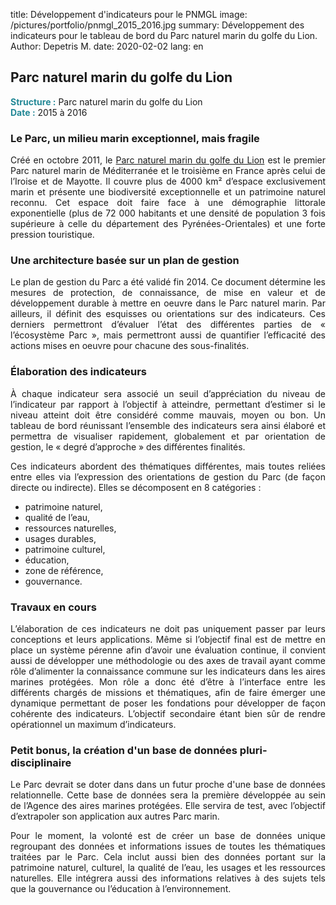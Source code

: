 title: Développement d'indicateurs pour le PNMGL
image: /pictures/portfolio/pnmgl_2015_2016.jpg
summary: Développement des indicateurs pour le tableau de bord du Parc naturel marin du golfe du Lion.
Author: Depetris M.
date: 2020-02-02
lang: en

## Parc naturel marin du golfe du Lion

<font color="#238896"><strong>Structure :</strong></font> Parc naturel marin du golfe du Lion
<br><font color="#238896"><strong>Date :</strong></font> 2015 à 2016

### Le Parc, un milieu marin exceptionnel, mais fragile

<p style="text-align: justify">
Créé en octobre 2011, le <a href="http://www.parc-marin-golfe-lion.fr/" target="_blank">Parc naturel marin du golfe du Lion</a> est le premier Parc naturel marin de Méditerranée et le troisième en France après celui de l’Iroise et de Mayotte. Il couvre plus de 4000 km² d’espace exclusivement marin et présente une biodiversité exceptionnelle et un patrimoine naturel reconnu. Cet espace doit faire face à une démographie littorale exponentielle (plus de 72 000 habitants et une densité de population 3 fois supérieure à celle du département des Pyrénées-Orientales) et une forte pression touristique.
</p>

### Une architecture basée sur un plan de gestion

<p style="text-align: justify">
Le plan de gestion du Parc a été validé fin 2014. Ce document détermine les mesures de protection, de connaissance, de mise en valeur et de développement durable à mettre en oeuvre dans le Parc naturel marin. Par ailleurs, il définit des esquisses ou orientations sur des indicateurs. Ces derniers permettront d’évaluer l’état des différentes parties de « l’écosystème Parc », mais permettront aussi de quantifier l’efficacité des actions mises en oeuvre pour chacune des sous-finalités.
</p>

### Élaboration des indicateurs

<p style="text-align: justify">
À chaque indicateur sera associé un seuil d’appréciation du niveau de l’indicateur par rapport à l’objectif à atteindre, permettant d’estimer si le niveau atteint doit être considéré comme mauvais, moyen ou bon. Un tableau de bord réunissant l’ensemble des indicateurs sera ainsi élaboré et permettra de visualiser rapidement, globalement et par orientation de gestion, le « degré d’approche » des différentes finalités.
</p>

<p style="text-align: justify">
Ces indicateurs abordent des thématiques différentes, mais toutes reliées entre elles via l’expression des orientations de gestion du Parc (de façon directe ou indirecte). Elles se décomposent en 8 catégories :

- patrimoine naturel,
- qualité de l’eau,
- ressources naturelles,
- usages durables,
- patrimoine culturel,
- éducation,
- zone de référence,
- gouvernance.
</p>

### Travaux en cours

<p style="text-align: justify">
L’élaboration de ces indicateurs ne doit pas uniquement passer par leurs conceptions et leurs applications. Même si l’objectif final est de mettre en place un système pérenne afin d’avoir une évaluation continue, il convient aussi de développer une méthodologie ou des axes de travail ayant comme rôle d’alimenter la connaissance commune sur les indicateurs dans les aires marines protégées. Mon rôle a donc été d’être à l’interface entre les différents chargés de missions et thématiques, afin de faire émerger une dynamique permettant de poser les fondations pour développer de façon cohérente des indicateurs. L’objectif secondaire étant bien sûr de rendre opérationnel un maximum d’indicateurs.
</p>

### Petit bonus, la création d'un base de données pluri-disciplinaire

<p style="text-align: justify">
Le Parc devrait se doter dans dans un futur proche d'une base de données relationnelle. Cette base de données sera la première développée au sein de l’Agence des aires marines protégées. Elle servira de test, avec l’objectif d’extrapoler son application aux autres Parc marin.
</p>

<p style="text-align: justify">
Pour le moment, la volonté est de créer un base de données unique regroupant des données et informations issues de toutes les thématiques traitées par le Parc. Cela inclut aussi bien des données portant sur la patrimoine naturel, culturel, la qualité de l’eau, les usages et les ressources naturelles. Elle intégrera aussi des informations relatives à des sujets tels que la gouvernance ou l’éducation à l’environnement.
</p>